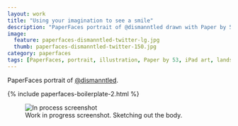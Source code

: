 ```yaml
---
layout: work
title: "Using your imagination to see a smile"
description: "PaperFaces portrait of @dismanntled drawn with Paper by 53 on an iPad."
image: 
  feature: paperfaces-dismanntled-twitter-lg.jpg
  thumb: paperfaces-dismanntled-twitter-150.jpg
category: paperfaces
tags: [PaperFaces, portrait, illustration, Paper by 53, iPad art, landscape]
---
```


PaperFaces portrait of [@dismanntled](http://twitter.com/dismanntled).

{% include paperfaces-boilerplate-2.html %}

<figure>
	<img src="{{ site.url }}/images/paperfaces-dismanntled-process-1-600.jpg" alt="In process screenshot">
	<figcaption>Work in progress screenshot. Sketching out the body.</figcaption>
</figure>